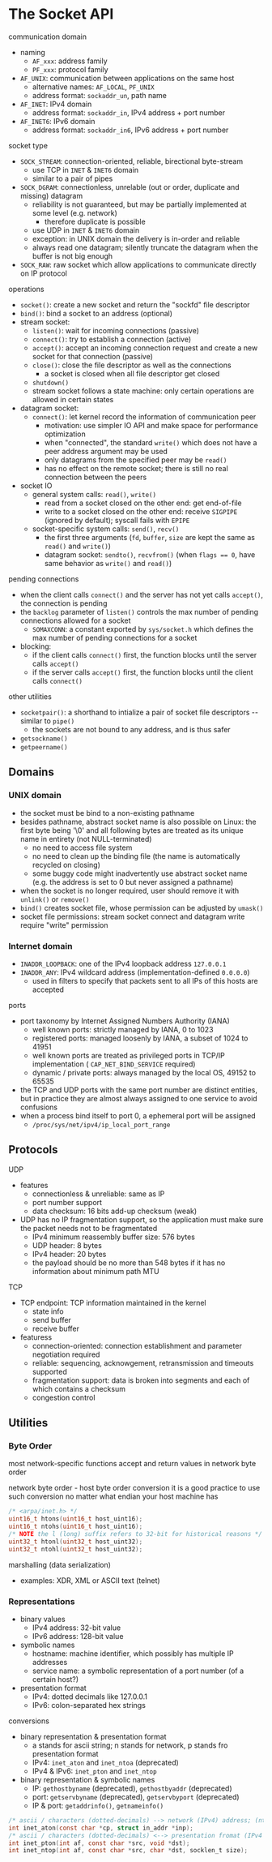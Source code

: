 # The Socket API

communication domain
* naming
  * `AF_xxx`: address family
  * `PF_xxx`: protocol family
* `AF_UNIX`: communication between applications on the same host
  * alternative names: `AF_LOCAL`, `PF_UNIX`
  * address format: `sockaddr_un`, path name
* `AF_INET`: IPv4 domain
  * address format: `sockaddr_in`, IPv4 address + port number
* `AF_INET6`: IPv6 domain
  * address format: `sockaddr_in6`, IPv6 address + port number

socket type
* `SOCK_STREAM`: connection-oriented, reliable, birectional byte-stream
  * use TCP in `INET` & `INET6` domain
  * similar to a pair of pipes
* `SOCK_DGRAM`: connectionless, unrelable (out or order, duplicate and missing) datagram
  * reliability is not guaranteed, but may be partially implemented at some level (e.g. network)
    * therefore duplicate is possible
  * use UDP in `INET` & `INET6` domain
  * exception: in UNIX domain the delivery is in-order and reliable
  * always read one datagram; silently truncate the datagram when the buffer is not big enough
* `SOCK_RAW`: raw socket which allow applications to communicate directly on IP protocol

operations
* `socket()`: create a new socket and return the "sockfd" file descriptor
* `bind()`: bind a socket to an address (optional)
* stream socket:
  * `listen()`: wait for incoming connections (passive)
  * `connect()`: try to establish a connection (active)
  * `accept()`: accept an incoming connection request and create a new socket for that connection
    (passive)
  * `close()`: close the file descriptor as well as the connections
    * a socket is closed when all file descriptor get closed
  * `shutdown()`
  * stream socket follows a state machine: only certain operations are allowed in certain states
* datagram socket:
  * `connect()`: let kernel record the information of communication peer
    * motivation: use simpler IO API and make space for performance optimization
    * when "connected", the standard `write()` which does not have a peer address argument may be used
    * only datagrams from the specified peer may be `read()`
    * has no effect on the remote socket; there is still no real connection between the peers
* socket IO
  * general system calls: `read()`, `write()`
    * read from a socket closed on the other end: get end-of-file
    * write to a socket closed on the other end: receive `SIGPIPE` (ignored by default); syscall
      fails with `EPIPE`
  * socket-specific system calls: `send()`, `recv()`
    * the first three arguments (`fd`, `buffer`, `size` are kept the same as `read()` and `write()`)
    * datagram socket: `sendto()`, `recvfrom()` (when `flags == 0`, have same behavior as `write()`
      and `read()`)

pending connections
* when the client calls `connect()` and the server has not yet calls `accept()`, the connection is
  pending
* the `backlog` parameter of `listen()` controls the max number of pending connections allowed for
  a socket
  * `SOMAXCONN`: a constant exported by `sys/socket.h` which defines the max number of pending
    connections for a socket
* blocking:
  * if the client calls `connect()` first, the function blocks until the server calls `accept()`
  * if the server calls `accept()` first, the function blocks until the client calls `connect()`

other utilities
* `socketpair()`: a shorthand to intialize a pair of socket file descriptors -- similar to `pipe()`
  * the sockets are not bound to any address, and is thus safer
* `getsockname()`
* `getpeername()`

## Domains

### UNIX domain

* the socket must be bind to a non-existing pathname
* besides pathname, abstract socket name is also possible on Linux: the first byte being '\0' and
  all following bytes are treated as its unique name in entirety (not NULL-terminated)
  * no need to access file system
  * no need to clean up the binding file (the name is automatically recycled on closing)
  * some buggy code might inadvertently use abstract socket name (e.g. the address is set to 0 but
    never assigned a pathname)
* when the socket is no longer required, user should remove it with `unlink()` or `remove()`
* `bind()` creates socket file, whose permission can be adjusted by `umask()`
* socket file permissions: stream socket connect and datagram write require "write" permission

### Internet domain

* `INADDR_LOOPBACK`: one of the IPv4 loopback address `127.0.0.1`
* `INADDR_ANY`: IPv4 wildcard address (implementation-defined `0.0.0.0`)
  * used in filters to specify that packets sent to all IPs of this hosts are accepted

ports
* port taxonomy by Internet Assigned Numbers Authority (IANA)
  * well known ports: strictly managed by IANA, 0 to 1023
  * registered ports: managed loosenly by IANA, a subset of 1024 to 41951
  * well known ports are treated as privileged ports in TCP/IP implementation (
    `CAP_NET_BIND_SERVICE` required)
  * dynamic / private ports: always managed by the local OS, 49152 to 65535
* the TCP and UDP ports with the same port number are distinct entities, but in practice they are
  almost always assigned to one service to avoid confusions
* when a process bind itself to port 0, a ephemeral port will be assigned
  * `/proc/sys/net/ipv4/ip_local_port_range`

## Protocols

UDP
* features
  * connectionless & unreliable: same as IP
  * port number support
  * data checksum: 16 bits add-up checksum (weak)
* UDP has no IP fragmentation support, so the application must make sure the packet needs not to be
  fragmentated
  * IPv4 minimum reassembly buffer size: 576 bytes
  * UDP header: 8 bytes
  * IPv4 header: 20 bytes
  * the payload should be no more than 548 bytes if it has no information about minimum path MTU

TCP
* TCP endpoint: TCP information maintained in the kernel
  * state info
  * send buffer
  * receive buffer
* featuress
  * connection-oriented: connection establishment and parameter negotiation required
  * reliable: sequencing, acknowgement, retransmission and timeouts supported
  * fragmentation support: data is broken into segments and each of which contains a checksum
  * congestion control

## Utilities

### Byte Order

most network-specific functions accept and return values in network byte order

network byte order - host byte order conversion
it is a good practice to use such conversion no matter what endian your host machine has
```c
/* <arpa/inet.h> */
uint16_t htons(uint16_t host_uint16);
uint16_t ntohs(uint16_t host_uint16);
/* NOTE the l (long) suffix refers to 32-bit for historical reasons */
uint32_t htonl(uint32_t host_uint32);
uint32_t ntohl(uint32_t host_uint32);
```

marshalling (data serialization)
* examples: XDR, XML or ASCII text (telnet)

### Representations

* binary values
  * IPv4 address: 32-bit value
  * IPv6 address: 128-bit value
* symbolic names
  * hostname: machine identifier, which possibly has multiple IP addresses
  * service name: a symbolic representation of a port number (of a certain host?)
* presentation format
  * IPv4: dotted decimals like 127.0.0.1
  * IPv6: colon-separated hex strings

conversions
* binary representation & presentation format
  * a stands for ascii string; n stands for network, p stands fro presentation format
  * IPv4: `inet_aton` and `inet_ntoa` (deprecated)
  * IPv4 & IPv6: `inet_pton` and `inet_ntop`
* binary representation & symbolic names
  * IP: `gethostbyname` (deprecated), `gethostbyaddr` (deprecated)
  * port: `getservbyname` (deprecated), `getservbyport` (deprecated)
  * IP & port: `getaddrinfo()`, `getnameinfo()`

```c
/* ascii / characters (dotted-decimals) --> network (IPv4) address; (ntoa deprecated) */
int inet_aton(const char *cp, struct in_addr *inp);
/* ascii / characters (dotted-decimals) <--> presentation fromat (IPv4 or IPv6) */
int inet_pton(int af, const char *src, void *dst);
int inet_ntop(int af, const char *src, char *dst, socklen_t size);
```
